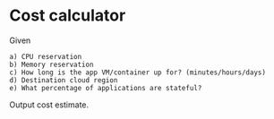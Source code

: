 # Cost calculator

Given

```
a) CPU reservation
b) Memory reservation
c) How long is the app VM/container up for? (minutes/hours/days)
d) Destination cloud region
e) What percentage of applications are stateful?
```

Output cost estimate.
